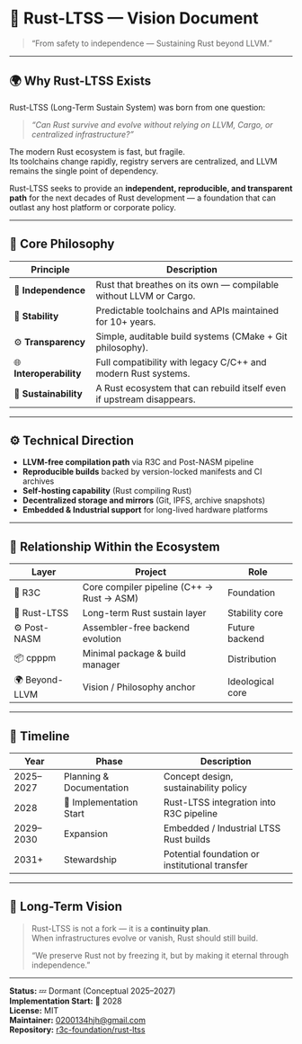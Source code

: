 # 🦀 Rust-LTSS — Vision Document  
> “From safety to independence — Sustaining Rust beyond LLVM.”

---

## 🌍 Why Rust-LTSS Exists
Rust-LTSS (Long-Term Sustain System) was born from one question:  
> *“Can Rust survive and evolve without relying on LLVM, Cargo, or centralized infrastructure?”*

The modern Rust ecosystem is fast, but fragile.  
Its toolchains change rapidly, registry servers are centralized, and LLVM remains the single point of dependency.

Rust-LTSS seeks to provide an **independent, reproducible, and transparent path** for the next decades of Rust development — a foundation that can outlast any host platform or corporate policy.

---

## 🧠 Core Philosophy
| Principle | Description |
|------------|-------------|
| 🧩 **Independence** | Rust that breathes on its own — compilable without LLVM or Cargo. |
| 🧱 **Stability** | Predictable toolchains and APIs maintained for 10+ years. |
| ⚙️ **Transparency** | Simple, auditable build systems (CMake + Git philosophy). |
| 🌐 **Interoperability** | Full compatibility with legacy C/C++ and modern Rust systems. |
| 🧭 **Sustainability** | A Rust ecosystem that can rebuild itself even if upstream disappears. |

---

## ⚙️ Technical Direction
- **LLVM-free compilation path** via R3C and Post-NASM pipeline  
- **Reproducible builds** backed by version-locked manifests and CI archives  
- **Self-hosting capability** (Rust compiling Rust)  
- **Decentralized storage and mirrors** (Git, IPFS, archive snapshots)  
- **Embedded & Industrial support** for long-lived hardware platforms  

---

## 🧩 Relationship Within the Ecosystem
| Layer | Project | Role |
|--------|----------|------|
| 🔩 R3C | Core compiler pipeline (C++ → Rust → ASM) | Foundation |
| 🦀 Rust-LTSS | Long-term Rust sustain layer | Stability core |
| ⚙️ Post-NASM | Assembler-free backend evolution | Future backend |
| 📦 cpppm | Minimal package & build manager | Distribution |
| 🌍 Beyond-LLVM | Vision / Philosophy anchor | Ideological core |

---

## 📅 Timeline
| Year | Phase | Description |
|------|--------|-------------|
| 2025–2027 | Planning & Documentation | Concept design, sustainability policy |
| 2028 | 🚀 Implementation Start | Rust-LTSS integration into R3C pipeline |
| 2029–2030 | Expansion | Embedded / Industrial LTSS Rust builds |
| 2031+ | Stewardship | Potential foundation or institutional transfer |

---

## 🧭 Long-Term Vision
> Rust-LTSS is not a fork — it is a **continuity plan**.  
> When infrastructures evolve or vanish, Rust should still build.  
>  
> “We preserve Rust not by freezing it, but by making it eternal through independence.”

---

**Status:** 💤 Dormant (Conceptual 2025–2027)  
**Implementation Start:** 🚀 2028  
**License:** MIT  
**Maintainer:** 0200134hjh@gmail.com  
**Repository:** [r3c-foundation/rust-ltss](https://github.com/r3c-foundation/rust-ltss)
